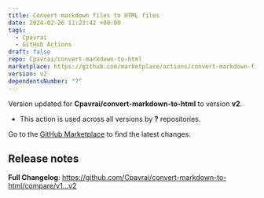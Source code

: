 ```yaml
---
title: Convert markdown files to HTML files
date: 2024-02-26 11:23:42 +00:00
tags:
  - Cpavrai
  - GitHub Actions
draft: false
repo: Cpavrai/convert-markdown-to-html
marketplace: https://github.com/marketplace/actions/convert-markdown-files-to-html-files
version: v2
dependentsNumber: "?"
---
```



Version updated for **Cpavrai/convert-markdown-to-html** to version **v2**.
- This action is used across all versions by **?** repositories.

Go to the [GitHub Marketplace](https://github.com/marketplace/actions/convert-markdown-files-to-html-files) to find the latest changes.

## Release notes

**Full Changelog**: https://github.com/Cpavrai/convert-markdown-to-html/compare/v1...v2
